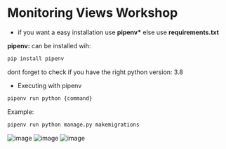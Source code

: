 # Monitoring Views Workshop

* if you want a easy installation use **pipenv\*** else use **requirements.txt**

**pipenv:** can be installed wih:

```bash
pip install pipenv
```

dont forget to check if you have the right python version: 3.8

* Executing with pipenv 
```bash
pipenv run python {command}
```
Example:
```bash
pipenv run python manage.py makemigrations 
```
![image](https://user-images.githubusercontent.com/69637527/153802607-84ec14c7-7005-47a1-bdd5-8a5418160ca3.png)
![image](https://user-images.githubusercontent.com/69637527/153802610-5d619f2b-a66f-4d10-83c0-0cc797adb135.png)
![image](https://user-images.githubusercontent.com/69637527/153802618-98b1e82d-018a-4cfa-9f82-be74d477c497.png)
